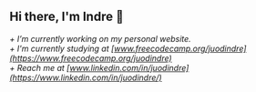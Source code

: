 ## Hi there, I'm **Indre** 👋

_+ I’m currently working on my personal website._ <br> 
_+ I'm currently studying at [www.freecodecamp.org/juodindre](https://www.freecodecamp.org/juodindre)_ <br>
_+ Reach me at [www.linkedin.com/in/juodindre](https://www.linkedin.com/in/juodindre/)_



<!--
**juodindre/juodindre** is a ✨ _special_ ✨ repository because its `README.md` (this file) appears on your GitHub profile.

Here are some ideas to get you started:

- 🔭 I’m currently working on ...
- 🌱 I’m currently learning ...
- 👯 I’m looking to collaborate on ...
- 🤔 I’m looking for help with ...
- 💬 Ask me about ...
- 📫 How to reach me: ...
- 😄 Pronouns: ...
- ⚡ Fun fact: ...
-->
